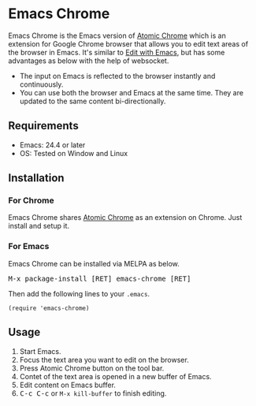 # Emacs Chrome

Emacs Chrome is the Emacs version of [Atomic Chrome](https://atom.io/packages/atomic-chrome) which is an extension for Google Chrome browser that allows you to edit text areas of the browser in Emacs. It's similar to [Edit with Emacs](https://www.emacswiki.org/emacs/Edit_with_Emacs), but has some advantages as below with the help of websocket.

* The input on Emacs is reflected to the browser instantly and continuously.
* You can use both the browser and Emacs at the same time. They are updated to the same content bi-directionally.

## Requirements

* Emacs: 24.4 or later
* OS: Tested on Window and Linux

## Installation

### For Chrome

Emacs Chrome shares [Atomic Chrome](https://atom.io/packages/atomic-chrome) as an extension on Chrome. Just install and setup it.

### For Emacs

Emacs Chrome can be installed via MELPA as below.

<kbd>M-x package-install [RET] emacs-chrome [RET]</kbd>

Then add the following lines to your `.emacs`.

```.emacs
(require 'emacs-chrome)
```

## Usage

1. Start Emacs.
2. Focus the text area you want to edit on the browser.
3. Press Atomic Chrome button on the tool bar.
4. Contet of the text area is opened in a new buffer of Emacs.
5. Edit content on Emacs buffer.
6. <kbd>C-c C-c</kbd> or `M-x kill-buffer` to finish editing.

